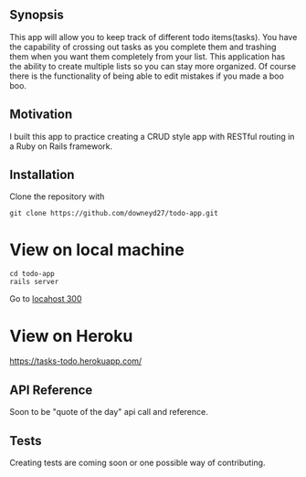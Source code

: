 ## Synopsis

This app will allow you to keep track of different todo items(tasks).  You have the capability of crossing out tasks as you complete them and trashing them when you want them completely from your list.  This application has the ability to create multiple lists so you can stay more organized.  Of course there is the functionality of being able to edit mistakes if you made a boo boo.

## Motivation

I built this app to practice creating a CRUD style app with RESTful routing in a Ruby on Rails framework.  

## Installation

Clone the repository with
```
git clone https://github.com/downeyd27/todo-app.git
```
# View on local machine
```
cd todo-app
rails server
```
Go to [locahost 300](http://localhost:3000/)
# View on Heroku
https://tasks-todo.herokuapp.com/

## API Reference

Soon to be "quote of the day" api call and reference.

## Tests

Creating tests are coming soon or one possible way of contributing.
